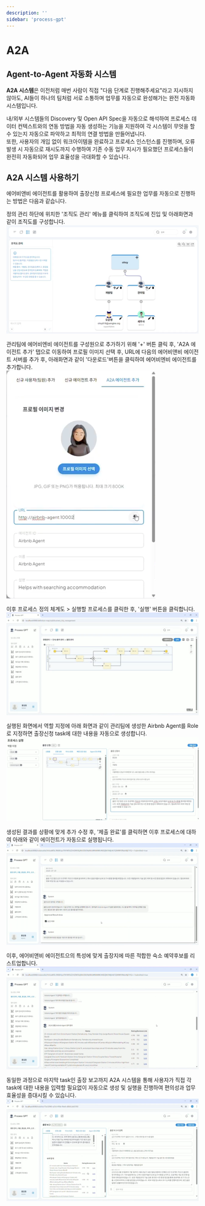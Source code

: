 ```yaml
---
description: ''
sidebar: 'process-gpt'
---
```


# A2A

## Agent-to-Agent 자동화 시스템

**A2A 시스템**은 이전처럼 매번 사람이 직접 "다음 단계로 진행해주세요"라고 지시하지 않아도, AI들이 하나의 팀처럼 서로 소통하며 업무를 자동으로 완성해가는 완전 자동화 시스템입니다.

내/외부 시스템들의 Discovery 및 Open API Spec을 자동으로 해석하여 프로세스 데이터 컨텍스트와의 연동 방법을 자동 생성하는 기능을 지원하여 각 시스템이 무엇을 할 수 있는지 자동으로 파악하고 최적의 연결 방법을 만들어냅니다. <br>
또한, 사용자의 개입 없이 워크아이템을 완료하고 프로세스 인스턴스를 진행하며, 오류 발생 시 자동으로 재시도까지 수행하여 기존 수동 업무 지시가 필요했던 프로세스들이 완전히 자동화되어 업무 효율성을 극대화할 수 있습니다.


## A2A 시스템 사용하기

에어비앤비 에이전트를 활용하여 출장신청 프로세스에 필요한 업무를 자동으로 진행하는 방법은 다음과 같습니다.<br>

정의 관리 하단에 위치한 '조직도 관리' 메뉴를 클릭하여 조직도에 진입 및 아래화면과 같이 조직도를 구성합니다.<br>
![](../../uengine-image/process-gpt/a2a-system/0-1.png)

관리팀에 에어비엔비 에이전트를 구성원으로 추가하기 위해 '+' 버튼 클릭 후, 'A2A 에이전트 추가' 탭으로 이동하여 프로필 이미지 선택 후, URL에 다음의 에어비앤비 에이전트 서버를 추가 후, 아래화면과 같이 '다운로드'버튼을 클릭하여 에어비엔비 에이전트를 추가합니다. <br>
![](../../uengine-image/process-gpt/a2a-system/0-2.png)

이후 프로세스 정의 체계도 > 실행할 프로세스를 클릭한 후, '실행' 버튼을 클릭합니다. <br>
![](../../uengine-image/process-gpt/a2a-system/1.png)

실행된 화면에서 역할 지정에 아래 화면과 같이 관리팀에 생성한 Airbnb Agent를 Role로 지정하면 출장신청 task에 대한 내용을 자동으로 생성합니다. <br>
![](../../uengine-image/process-gpt/a2a-system/2.png)

생성된 결과를 상황에 맞게 추가 수정 후, '제출 완료'를 클릭하면 이후 프로세스에 대하여 아래와 같이 에이전트가 자동으로 실행됩니다. <br>
![](../../uengine-image/process-gpt/a2a-system/3.png)

이후, 에어비앤비 에이전트으의 특성에 맞게 출장지에 따른 적합한 숙소 예약후보를 리스트업합니다. <br>
![](../../uengine-image/process-gpt/a2a-system/4.png)

동일한 과정으로 마지막 task인 출장 보고까지 A2A 시스템을 통해 사용자가 직접 각 task에 대한 내용을 입력할 필요없이 자동으로 생성 및 실행을 진행하여 편의성과 업무 효율성을 증대시킬 수 있습니다. <br>
![](../../uengine-image/process-gpt/a2a-system/6.png)